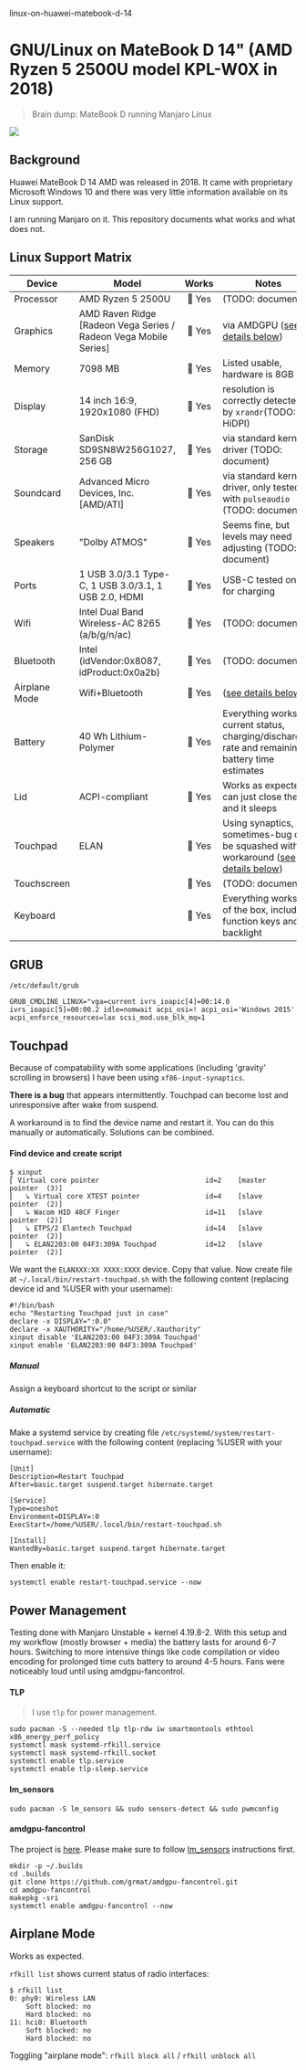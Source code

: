 linux-on-huawei-matebook-d-14

# GNU/Linux on MateBook D 14" (AMD Ryzen 5 2500U model KPL-W0X in 2018)

> Brain dump: MateBook D running Manjaro Linux

![](https://consumer-img.huawei.com/content/dam/huawei-cbg-site/common/mkt/pdp/tablets/matebook-d-14-k/img/huawei_matebook_d_kv-original.jpg)

## Background

Huawei MateBook D 14 AMD was released in 2018.
It came with proprietary Microsoft Windows 10 and there was very little information available on its Linux support. 

I am running Manjaro on it. This repository documents what works and what does not.

## Linux Support Matrix

| Device | Model |  Works | Notes |
| --- | --- |  :---: | --- |
| Processor | AMD Ryzen 5 2500U | 💚 Yes | (TODO: document) |
| Graphics | AMD Raven Ridge [Radeon Vega Series / Radeon Vega Mobile Series] |  💚 Yes | via AMDGPU ([see details below](#grub)) |
| Memory | 7098 MB |  💚 Yes | Listed usable, hardware is 8GB |
| Display | 14 inch 16:9, 1920x1080 (FHD) | 💚 Yes | resolution is correctly detected by `xrandr`(TODO: HiDPI) |
| Storage | SanDisk SD9SN8W256G1027, 256 GB | 💚 Yes | via standard kernel driver (TODO: document) |
| Soundcard  | Advanced Micro Devices, Inc. [AMD/ATI] | 💚 Yes  | via standard kernel driver, only tested with `pulseaudio` (TODO: document) |
| Speakers  | "Dolby ATMOS" | 💚 Yes | Seems fine, but levels may need adjusting (TODO: document) | 
| Ports | 1 USB 3.0/3.1 Type-C, 1 USB 3.0/3.1, 1 USB 2.0, HDMI |  💚 Yes | USB-C tested only for charging | 
| Wifi | Intel Dual Band Wireless-AC 8265 (a/b/g/n/ac) | 💚 Yes | (TODO: document) | 
| Bluetooth | Intel (idVendor:0x8087, idProduct:0x0a2b) | 💚 Yes | (TODO: document) |
| Airplane Mode | Wifi+Bluetooth | 💚 Yes | ([see details below](#airplane-mode)) |
| Battery | 40 Wh Lithium-Polymer | 💚 Yes | Everything works: current status, charging/discharging rate and remaining battery time estimates |
| Lid | ACPI-compliant |  💚 Yes | Works as expected: I can just close the lid and it sleeps  |
| Touchpad | ELAN | 💚 Yes | Using synaptics, also sometimes-bug can be squashed with workaround ([see details below](#touchpad)) |
| Touchscreen | | 💚 Yes | (TODO: document) |
| Keyboard |  | 💚 Yes | Everything works out of the box, including function keys and backlight | 

## GRUB

`/etc/default/grub`
```
GRUB_CMDLINE_LINUX="vga=current ivrs_ioapic[4]=00:14.0 ivrs_ioapic[5]=00:00.2 idle=nomwait acpi_osi=! acpi_osi='Windows 2015' acpi_enforce_resources=lax scsi_mod.use_blk_mq=1
```

## Touchpad

Because of compatability with some applications (including 'gravity' scrolling in browsers) I have been using `xf86-input-synaptics`.

**There is a bug** that appears intermittently. Touchpad can become lost and unresponsive after wake from suspend.

A workaround is to find the device name and restart it. You can do this manually or automatically. Solutions can be combined. 

#### Find device and create script

```
$ xinput
⎡ Virtual core pointer                          id=2    [master pointer  (3)]
⎜   ↳ Virtual core XTEST pointer                id=4    [slave  pointer  (2)]
⎜   ↳ Wacom HID 48CF Finger                     id=11   [slave  pointer  (2)]
⎜   ↳ ETPS/2 Elantech Touchpad                  id=14   [slave  pointer  (2)]
⎜   ↳ ELAN2203:00 04F3:309A Touchpad            id=12   [slave  pointer  (2)]
```
We want the `ELANXXX:XX XXXX:XXXX` device. Copy that value.
Now create file at `~/.local/bin/restart-touchpad.sh` with the following content (replacing device id and %USER with your username):
```
#!/bin/bash
echo "Restarting Touchpad just in case"
declare -x DISPLAY=":0.0"
declare -x XAUTHORITY="/home/%USER/.Xauthority"
xinput disable 'ELAN2203:00 04F3:309A Touchpad'
xinput enable 'ELAN2203:00 04F3:309A Touchpad'
```

##### Manual

Assign a keyboard shortcut to the script or similar

##### Automatic

Make a systemd service by creating file `/etc/systemd/system/restart-touchpad.service` with the following content (replacing %USER with your username):
```
[Unit]
Description=Restart Touchpad
After=basic.target suspend.target hibernate.target

[Service]
Type=oneshot
Environment=DISPLAY=:0
ExecStart=/home/%USER/.local/bin/restart-touchpad.sh

[Install]
WantedBy=basic.target suspend.target hibernate.target
```
Then enable it:
```
systemctl enable restart-touchpad.service --now
```

## Power Management

Testing done with Manjaro Unstable + kernel 4.19.8-2. 
With this setup and my workflow (mostly browser + media) the battery lasts for around 6-7 hours. Switching to more intensive things like code compilation or video encoding for prolonged time cuts battery to around 4-5 hours. 
Fans were noticeably loud until using amdgpu-fancontrol. 

#### TLP

> I use `tlp` for power management.
```
sudo pacman -S --needed tlp tlp-rdw iw smartmontools ethtool x86_energy_perf_policy
systemctl mask systemd-rfkill.service
systemctl mask systemd-rfkill.socket
systemctl enable tlp.service
systemctl enable tlp-sleep.service
```

#### lm_sensors

```
sudo pacman -S lm_sensors && sudo sensors-detect && sudo pwmconfig
```

#### amdgpu-fancontrol
The project is [here](https://github.com/grmat/amdgpu-fancontrol.git).
Please make sure to follow [lm_sensors](lm_sensors) instructions first. 
```
mkdir -p ~/.builds
cd .builds
git clone https://github.com/grmat/amdgpu-fancontrol.git
cd amdgpu-fancontrol
makepkg -sri
systemctl enable amdgpu-fancontrol --now
```

## Airplane Mode

Works as expected.

`rfkill list` shows current status of radio interfaces:

```
$ rfkill list
0: phy0: Wireless LAN
	Soft blocked: no
	Hard blocked: no
11: hci0: Bluetooth
	Soft blocked: no
	Hard blocked: no
```

Toggling "airplane mode": `rfkill block all` / `rfkill unblock all`
